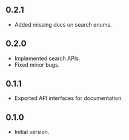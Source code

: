 ## 0.2.1

- Added missing docs on search enums.

## 0.2.0

- Implemented search APIs.
- Fixed minor bugs.

## 0.1.1

- Exported API interfaces for documentation.

## 0.1.0

- Initial version.
